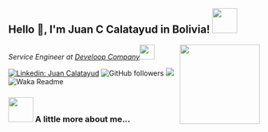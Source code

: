 <h2>Hello 👋, I'm Juan C Calatayud in Bolivia! <img src="https://media.giphy.com/media/ES4Vcv8zWfIt2/giphy.gif" width="50"></h2>

<img align='right' src="https://media.giphy.com/media/VOPK1BqsMEJRS/giphy.gif" height="160">
<p><em>Service Engineer at <a href="https://develoop.net">Develoop Company</a><img src="https://media.giphy.com/media/11dR2hEgtN5KoM/giphy.gif" width="30"> 
</em></p>

[![Linkedin: Juan Calatayud](https://img.shields.io/badge/-JuanCalatayud-blue?style=flat-square&logo=Linkedin&logoColor=white&link=https://www.linkedin.com/in/juan-carlos-c-730a21145/)](https://www.linkedin.com/in/juan-carlos-c-730a21145/)
![GitHub followers](https://img.shields.io/github/followers/jccm17?label=Follow&style=social)
![](https://visitor-badge.glitch.me/badge?page_id=jccm17)
![Waka Readme](https://github.com/anmol098/anmol098/workflows/Waka%20Readme/badge.svg)

### <img src="https://media.giphy.com/media/VgCDAzcKvsR6OM0uWg/giphy.gif" width="50"> A little more about me...  
